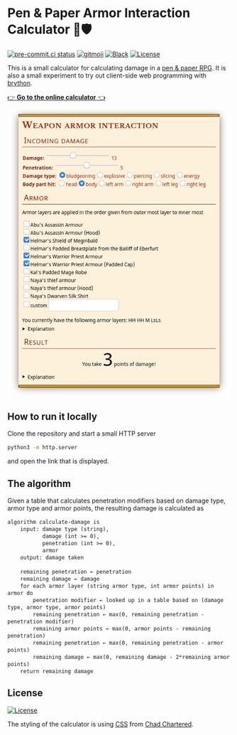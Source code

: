 # Pen & Paper Armor Interaction Calculator 🏹🛡️

[![pre-commit.ci status](https://results.pre-commit.ci/badge/github/klieret/pp-armor-interaction/main.svg)](https://results.pre-commit.ci/latest/github/klieret/RandomFileTree/master)
[![gitmoji](https://img.shields.io/badge/gitmoji-%20😜%20😍-FFDD67.svg)](https://gitmoji.dev)
[![Black](https://img.shields.io/badge/code%20style-black-000000.svg)](https://github.com/python/black)
[![License](https://img.shields.io/github/license/klieret/pp-armor-interaction.svg)](https://github.com/klieret/pp-armor-interaction/blob/main/LICENSE.txt)

This is a small calculator for calculating damage in a
[pen & paper RPG](https://en.wikipedia.org/wiki/Tabletop_role-playing_game).
It is also a small experiment to try out client-side web programming with [brython](https://brython.info/).

[👉 **Go to the online calculator** 👈](https://klieret.github.io/pp-armor-interaction/index.html)

[![screenshot](readme_assets/scrot.png)](https://klieret.github.io/pp-armor-interaction/index.html)

## How to run it locally

Clone the repository and start a small HTTP server

```bash
python3 -m http.server
```

and open the link that is displayed.

## The algorithm

Given a table that calculates penetration modifiers based on damage type,
armor type and armor points, the resulting damage is calculated as

```
algorithm calculate-damage is
    input: damage type (string),
           damage (int >= 0),
           penetration (int >= 0),
           armor
    output: damage taken

    remaining penetration ← penetration
    remaining damage ← damage
    for each armor layer (string armor type, int armor points) in armor do
        penetration modifier ← looked up in a table based on (damage type, armor type, armor points)
        remaining penetration ← max(0, remaining penetration - penetration modifier)
        remaining armor points ← max(0, armor points - remaining penetration)
        remaining penetration ← max(0, remaining penetration - armor points)
        remaining damage ← max(0, remaining damage - 2*remaining armor points)
    return remaining damage
```

## License

[![License](https://img.shields.io/github/license/klieret/pp-armor-interaction.svg)](https://github.com/klieret/pp-armor-interaction/blob/main/LICENSE.txt)

The styling of the calculator is using [CSS](https://codepen.io/retractedhack/pen/gPLpWe) from [Chad Chartered](https://codepen.io/retractedhack).
